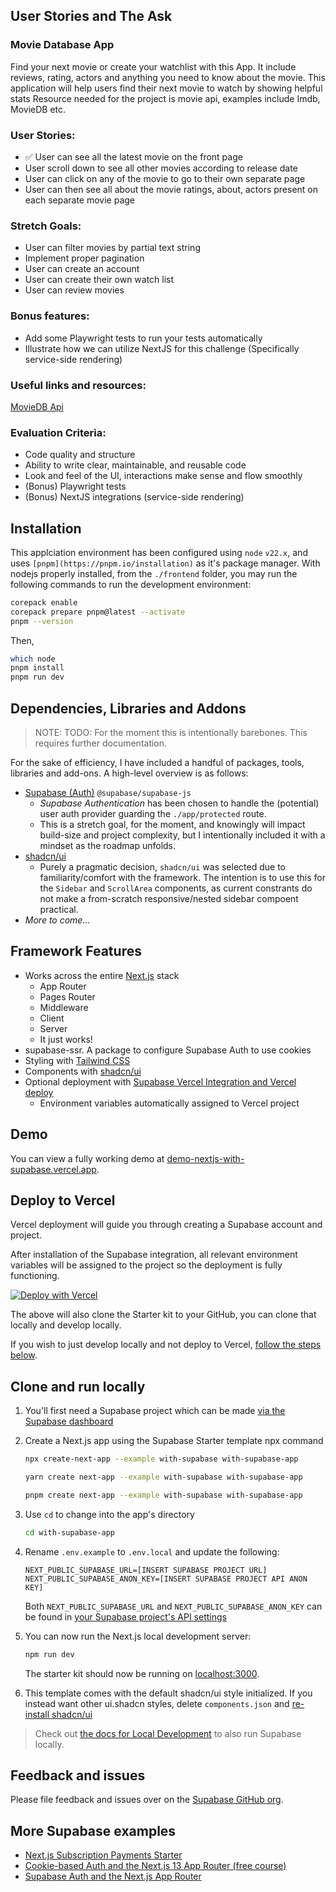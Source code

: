 ## User Stories and The Ask

### Movie Database App

Find your next movie or create your watchlist with this App. It include reviews, rating, actors and anything you need to know about the movie.
This application will help users find their next movie to watch by showing helpful stats
Resource needed for the project is movie api, examples include Imdb, MovieDB etc.
 
### User Stories:
- ✅ User can see all the latest movie on the front page
- User scroll down to see all other movies according to release date
- User can click on any of the movie to go to their own separate page
- User can then see all about the movie ratings, about, actors present on each separate movie page
 
### Stretch Goals:
- User can filter movies by partial text string
- Implement proper pagination
- User can create an account
- User can create their own watch list
- User can review movies
 
### Bonus features:
- Add some Playwright tests to run your tests automatically
- Illustrate how we can utilize NextJS for this challenge (Specifically service-side rendering)
 
### Useful links and resources:
[MovieDB Api](https://developers.themoviedb.org/3)
 
### Evaluation Criteria:
- Code quality and structure
- Ability to write clear, maintainable, and reusable code
- Look and feel of the UI, interactions make sense and flow smoothly
- (Bonus) Playwright tests
- (Bonus) NextJS integrations (service-side rendering)

## Installation

This applciation environment has been configured using `node` `v22.x`, and uses `[pnpm](https://pnpm.io/installation)` as it's package manager. With nodejs properly installed, from the `./frontend` folder, you may run the following commands to run the development environment:

```sh
corepack enable
corepack prepare pnpm@latest --activate
pnpm --version
```

Then,

```sh
which node
pnpm install
pnpm run dev
```

## Dependencies, Libraries and Addons
> NOTE: TODO: For the moment this is intentionally barebones. This requires further documentation.

For the sake of efficiency, I have included a handful of packages, tools, libraries and add-ons. A high-level overview is as follows:

- [Supabase (Auth)](https://supabase.com/auth) `@supabase/supabase-js`
   - _Supabase Authentication_ has been chosen to handle the (potential) user auth provider guarding the `./app/protected` route.
   - This is a stretch goal, for the moment, and knowingly will impact build-size and project complexity, but I intentionally included it with a mindset as the roadmap unfolds.
- [shadcn/ui](https://ui.shadcn.com/docs)
   - Purely a pragmatic decision, `shadcn/ui` was selected due to familiarity/comfort with the framework. The intention is to use this for the `Sidebar` and `ScrollArea` components, as current constrants do not make a from-scratch responsive/nested sidebar compoent practical. 
 - _More to come…_

## Framework Features

- Works across the entire [Next.js](https://nextjs.org) stack
  - App Router
  - Pages Router
  - Middleware
  - Client
  - Server
  - It just works!
- supabase-ssr. A package to configure Supabase Auth to use cookies
- Styling with [Tailwind CSS](https://tailwindcss.com)
- Components with [shadcn/ui](https://ui.shadcn.com/)
- Optional deployment with [Supabase Vercel Integration and Vercel deploy](#deploy-your-own)
  - Environment variables automatically assigned to Vercel project

## Demo

You can view a fully working demo at [demo-nextjs-with-supabase.vercel.app](https://demo-nextjs-with-supabase.vercel.app/).

## Deploy to Vercel

Vercel deployment will guide you through creating a Supabase account and project.

After installation of the Supabase integration, all relevant environment variables will be assigned to the project so the deployment is fully functioning.

[![Deploy with Vercel](https://vercel.com/button)](https://vercel.com/new/clone?repository-url=https%3A%2F%2Fgithub.com%2Fvercel%2Fnext.js%2Ftree%2Fcanary%2Fexamples%2Fwith-supabase&project-name=nextjs-with-supabase&repository-name=nextjs-with-supabase&demo-title=nextjs-with-supabase&demo-description=This+starter+configures+Supabase+Auth+to+use+cookies%2C+making+the+user%27s+session+available+throughout+the+entire+Next.js+app+-+Client+Components%2C+Server+Components%2C+Route+Handlers%2C+Server+Actions+and+Middleware.&demo-url=https%3A%2F%2Fdemo-nextjs-with-supabase.vercel.app%2F&external-id=https%3A%2F%2Fgithub.com%2Fvercel%2Fnext.js%2Ftree%2Fcanary%2Fexamples%2Fwith-supabase&demo-image=https%3A%2F%2Fdemo-nextjs-with-supabase.vercel.app%2Fopengraph-image.png)

The above will also clone the Starter kit to your GitHub, you can clone that locally and develop locally.

If you wish to just develop locally and not deploy to Vercel, [follow the steps below](#clone-and-run-locally).

## Clone and run locally

1. You'll first need a Supabase project which can be made [via the Supabase dashboard](https://database.new)

2. Create a Next.js app using the Supabase Starter template npx command

   ```bash
   npx create-next-app --example with-supabase with-supabase-app
   ```

   ```bash
   yarn create next-app --example with-supabase with-supabase-app
   ```

   ```bash
   pnpm create next-app --example with-supabase with-supabase-app
   ```

3. Use `cd` to change into the app's directory

   ```bash
   cd with-supabase-app
   ```

4. Rename `.env.example` to `.env.local` and update the following:

   ```
   NEXT_PUBLIC_SUPABASE_URL=[INSERT SUPABASE PROJECT URL]
   NEXT_PUBLIC_SUPABASE_ANON_KEY=[INSERT SUPABASE PROJECT API ANON KEY]
   ```

   Both `NEXT_PUBLIC_SUPABASE_URL` and `NEXT_PUBLIC_SUPABASE_ANON_KEY` can be found in [your Supabase project's API settings](https://app.supabase.com/project/_/settings/api)

5. You can now run the Next.js local development server:

   ```bash
   npm run dev
   ```

   The starter kit should now be running on [localhost:3000](http://localhost:3000/).

6. This template comes with the default shadcn/ui style initialized. If you instead want other ui.shadcn styles, delete `components.json` and [re-install shadcn/ui](https://ui.shadcn.com/docs/installation/next)

> Check out [the docs for Local Development](https://supabase.com/docs/guides/getting-started/local-development) to also run Supabase locally.

## Feedback and issues

Please file feedback and issues over on the [Supabase GitHub org](https://github.com/supabase/supabase/issues/new/choose).

## More Supabase examples

- [Next.js Subscription Payments Starter](https://github.com/vercel/nextjs-subscription-payments)
- [Cookie-based Auth and the Next.js 13 App Router (free course)](https://youtube.com/playlist?list=PL5S4mPUpp4OtMhpnp93EFSo42iQ40XjbF)
- [Supabase Auth and the Next.js App Router](https://github.com/supabase/supabase/tree/master/examples/auth/nextjs)
